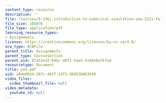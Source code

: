 ```yaml
---
content_type: resource
description: ''
file: /courses/6-336j-introduction-to-numerical-simulation-sma-5211-fall-2003/a8de063426fc463f14f140653b063b49_ps6.pdf
file_size: 105076
file_type: application/pdf
learning_resource_types:
- Assignments
license: https://creativecommons.org/licenses/by-nc-sa/4.0/
ocw_type: OCWFile
parent_title: Assignments
parent_type: CourseSection
parent_uid: 07a53e32-68bc-d0f1-3aa5-4168ebe767ad
resourcetype: Document
title: ps6.pdf
uid: a8de0634-26fc-463f-14f1-40653b063b49
video_files:
  video_thumbnail_file: null
video_metadata:
  youtube_id: null
---
```

